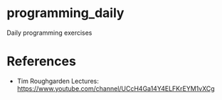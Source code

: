 # programming_daily
Daily programming exercises

# References

* Tim Roughgarden Lectures: https://www.youtube.com/channel/UCcH4Ga14Y4ELFKrEYM1vXCg
